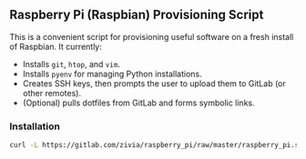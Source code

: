 ## Raspberry Pi (Raspbian) Provisioning Script
This is a convenient script for provisioning useful software on a fresh install of Raspbian. It currently:
- Installs ```git```, ```htop```, and ```vim```.
- Installs ```pyenv``` for managing Python installations.
- Creates SSH keys, then prompts the user to upload them to GitLab (or other remotes).
- (Optional) pulls dotfiles from GitLab and forms symbolic links.

### Installation
```bash
curl -L https://gitlab.com/zivia/raspberry_pi/raw/master/raspberry_pi.sh | bash
```